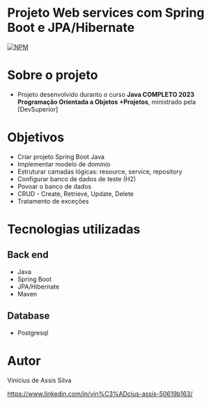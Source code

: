 # Projeto Web services com Spring Boot e JPA/Hibernate
[![NPM](https://img.shields.io/bower/l/react)](https://github.com/ViniciusDevAssis/workshop-springboot3-jpa/blob/main/LICENSE)

# Sobre o projeto

- Projeto desenvolvido duranto o curso **Java COMPLETO 2023 Programação Orientada a Objetos +Projetos**, ministrado pela [DevSuperior]

# Objetivos

- Criar projeto Spring Boot Java
- Implementar modelo de domínio
- Estruturar camadas lógicas: resource, service, repository
- Configurar banco de dados de teste (H2)
- Povoar o banco de dados
- CRUD - Create, Retrieve, Update, Delete
- Tratamento de exceções

# Tecnologias utilizadas
## Back end
- Java
- Spring Boot
- JPA/Hibernate
- Maven

## Database
- Postgresql

# Autor

Vinícius de Assis Silva

https://www.linkedin.com/in/vin%C3%ADcius-assis-50619b163/
